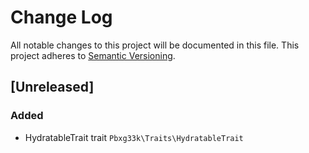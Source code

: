 # Change Log
All notable changes to this project will be documented in this file.
This project adheres to [Semantic Versioning](http://semver.org/).

## [Unreleased]
### Added
- HydratableTrait trait `Pbxg33k\Traits\HydratableTrait`
